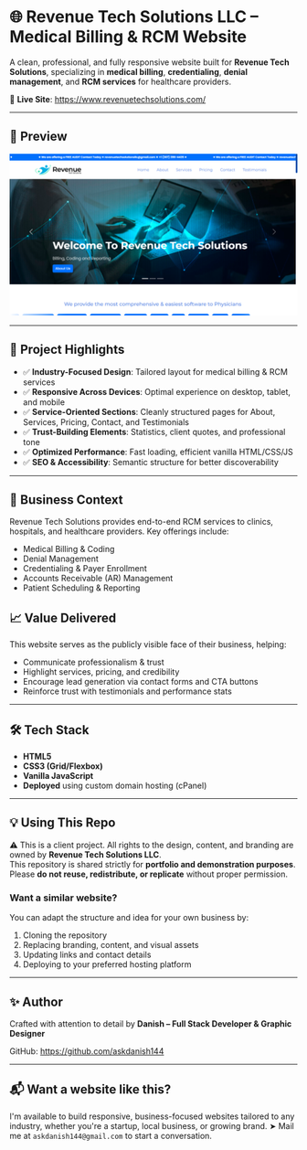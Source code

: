 # 🌐 Revenue Tech Solutions LLC – Medical Billing & RCM Website

A clean, professional, and fully responsive website built for **Revenue Tech Solutions**, specializing in **medical billing**, **credentialing**, **denial management**, and **RCM services** for healthcare providers.

🔗 **Live Site**: https://www.revenuetechsolutions.com/

---

## 📸 Preview

![Website Screenshot](./Screenshot.png)

---

## 🚀 Project Highlights

- ✅ **Industry-Focused Design**: Tailored layout for medical billing & RCM services
- ✅ **Responsive Across Devices**: Optimal experience on desktop, tablet, and mobile
- ✅ **Service-Oriented Sections**: Cleanly structured pages for About, Services, Pricing, Contact, and Testimonials
- ✅ **Trust-Building Elements**: Statistics, client quotes, and professional tone
- ✅ **Optimized Performance**: Fast loading, efficient vanilla HTML/CSS/JS
- ✅ **SEO & Accessibility**: Semantic structure for better discoverability

---

## 🏥 Business Context

Revenue Tech Solutions provides end-to-end RCM services to clinics, hospitals, and healthcare providers. Key offerings include:
- Medical Billing & Coding
- Denial Management
- Credentialing & Payer Enrollment
- Accounts Receivable (AR) Management
- Patient Scheduling & Reporting

## 📈 Value Delivered

This website serves as the publicly visible face of their business, helping:
- Communicate professionalism & trust
- Highlight services, pricing, and credibility
- Encourage lead generation via contact forms and CTA buttons
- Reinforce trust with testimonials and performance stats

---

## 🛠️ Tech Stack

- **HTML5**
- **CSS3 (Grid/Flexbox)**
- **Vanilla JavaScript**
- **Deployed** using custom domain hosting (cPanel)

---

## 💡 Using This Repo

⚠️ This is a client project. All rights to the design, content, and branding are owned by **Revenue Tech Solutions LLC**.  
This repository is shared strictly for **portfolio and demonstration purposes**. Please **do not reuse, redistribute, or replicate** without proper permission.

### Want a similar website?

You can adapt the structure and idea for your own business by:
1. Cloning the repository
2. Replacing branding, content, and visual assets
3. Updating links and contact details
4. Deploying to your preferred hosting platform

---

## ✨ Author

Crafted with attention to detail by **Danish – Full Stack Developer & Graphic Designer**

GitHub: https://github.com/askdanish144

---

## 📬 Want a website like this?

I'm available to build responsive, business-focused websites tailored to any industry, whether you're a startup, local business, or growing brand.
➤ Mail me at `askdanish144@gmail.com` to start a conversation.
